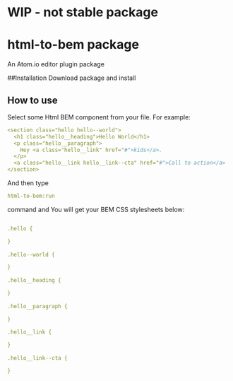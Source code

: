 # WIP - not stable package


# html-to-bem package
An Atom.io editor plugin package

##Installation
Download package and install


## How to use

Select some Html BEM component from your file. For example:

``` yaml
<section class="hello hello--world">
  <h1 class="hello__heading">Hello World</h1>
  <p class="hello__paragraph">
    Hey <a class="hello__link" href="#">kids</a>.
  </p>
  <a class="hello__link hello__link--cta" href="#">Call to action</a>
</section>
```

And then type

``` yaml
html-to-bem:run
```

command and You will get your BEM CSS stylesheets below:

``` yaml

.hello { 

} 
 
.hello--world { 

} 
 
.hello__heading { 

} 
 
.hello__paragraph { 

} 
 
.hello__link { 

} 
 
.hello__link--cta { 

} 
 
```
